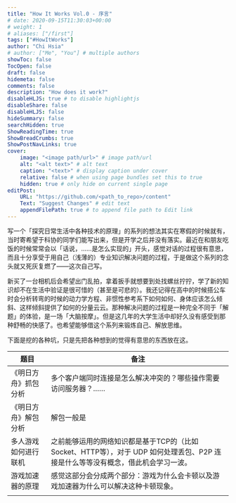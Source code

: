 ```yaml
---
title: "How It Works Vol.0 - 序言"
# date: 2020-09-15T11:30:03+00:00
# weight: 1
# aliases: ["/first"]
tags: ["#HowItWorks"]
author: "Chi Hsia"
# author: ["Me", "You"] # multiple authors
showToc: false
TocOpen: false
draft: false
hidemeta: false
comments: false
description: "How does it work?"
disableHLJS: true # to disable highlightjs
disableShare: false
disableHLJS: false
hideSummary: false
searchHidden: true
ShowReadingTime: true
ShowBreadCrumbs: true
ShowPostNavLinks: true
cover:
    image: "<image path/url>" # image path/url
    alt: "<alt text>" # alt text
    caption: "<text>" # display caption under cover
    relative: false # when using page bundles set this to true
    hidden: true # only hide on current single page
editPost:
    URL: "https://github.com/<path_to_repo>/content"
    Text: "Suggest Changes" # edit text
    appendFilePath: true # to append file path to Edit link
---
```


写一个「探究日常生活中各种技术的原理」的系列的想法其实在寒假的时候就有，当时寄希望于科协的同学们能写出来，但是开学之后并没有落实。最近在和朋友吃饭的时候常常会以「话说，……是怎么实现的」开头，感觉对话的过程很有意思，而且十分享受于用自己（浅薄的）专业知识解决问题的过程，于是做这个系列的念头就又死灰复燃了——这次自己写。

新买了一台相机后会希望出门乱拍，拿着扳手就想要到处找螺丝拧拧，学了新的知识却不在生活中验证是很可惜的（甚至是可悲的）。我还记得在高中的时候搭公车时会分析转弯的时候的动力学方程、非惯性参考系下如何如何、身体应该怎么倾斜、这样倾斜提供了如何的分量云云。那种解决问题的过程是一种完全不同于「解题」的体验，是一场「大脑按摩」。但是这几年的大学生活中却好久没有感受到那种舒畅的快感了。也希望能够借这个系列来锻炼自己、解放思维。

下面是挖的各种坑，只是先把各种想到的觉得有意思的东西放在这。

| 题目                 | 备注                                                         |
| -------------------- | ------------------------------------------------------------ |
| 《明日方舟》抓包分析 | 多个客户端同时连接是怎么解决冲突的？哪些操作需要访问服务器？…… |
| 《明日方舟》解包分析 | 解包一般是                                                   |
| 多人游戏如何进行联机 | 之前能够运用的网络知识都是基于TCP的（比如Socket、HTTP等），对于 UDP 如何处理丢包、P2P 连接是什么等等没有概念，借此机会学习一波。 |
| 游戏加速器的原理     | 感觉这部分会分成两个部分：游戏为什么会卡顿以及游戏加速器为什么可以解决这种卡顿现象。 |
|                      |                                                              |

